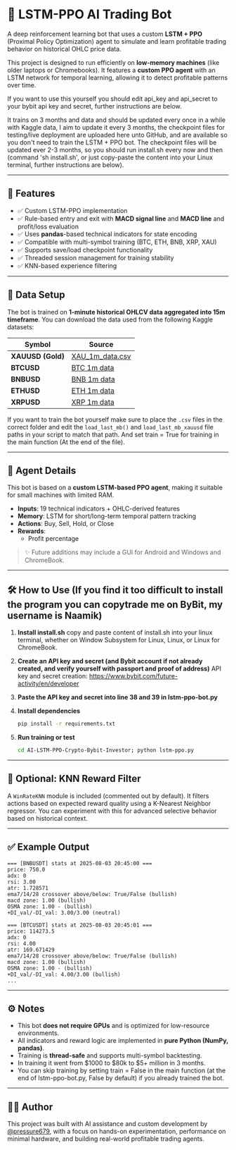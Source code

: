 # 🧠 LSTM-PPO AI Trading Bot

A deep reinforcement learning bot that uses a custom **LSTM + PPO** (Proximal Policy Optimization) agent to simulate and learn profitable trading behavior on historical OHLC price data.

This project is designed to run efficiently on **low-memory machines** (like older laptops or Chromebooks). It features a **custom PPO agent** with an LSTM network for temporal learning, allowing it to detect profitable patterns over time.

If you want to use this yourself you should edit api_key and api_secret to your bybit api key and secret, further instructions are below.

It trains on 3 months and data and should be updated every once in a while with Kaggle data, I aim to update it every 3 months, the checkpoint files for testing/live deployment are uploaded here unto GitHub, and are available so you don't need to train the LSTM + PPO bot. The checkpoint files will be updated ever 2-3 months, so you should run install.sh every now and then (command 'sh install.sh', or just copy-paste the content into your Linux terminal, further instructions are below).

---

## 🚀 Features

- ✅ Custom LSTM-PPO implementation
- ✅ Rule-based entry and exit with **MACD signal line** and **MACD line** and profit/loss evaluation
- ✅ Uses **pandas**-based technical indicators for state encoding
- ✅ Compatible with multi-symbol training (BTC, ETH, BNB, XRP, XAU)
- ✅ Supports save/load checkpoint functionality
- ✅ Threaded session management for training stability
- ✅ KNN-based experience filtering

---

## 📁 Data Setup

The bot is trained on **1-minute historical OHLCV data aggregated into 15m timeframe**. You can download the data used from the following Kaggle datasets:

| Symbol  | Source |
|---------|--------|
| **XAUUSD (Gold)** | [XAU_1m_data.csv](https://www.kaggle.com/datasets/novandraanugrah/xauusd-gold-price-historical-data-2004-2024?utm_source=chatgpt.com&select=XAU_1m_data.csv) |
| **BTCUSD** | [BTC 1m data](https://www.kaggle.com/datasets/imranbukhari/comprehensive-btcusd-1m-data) |
| **BNBUSD** | [BNB 1m data](https://www.kaggle.com/datasets/imranbukhari/comprehensive-bnbusd-1m-data) |
| **ETHUSD** | [ETH 1m data](https://www.kaggle.com/datasets/imranbukhari/comprehensive-ethusd-1m-data) |
| **XRPUSD** | [XRP 1m data](https://www.kaggle.com/datasets/imranbukhari/comprehensive-xrpusd-1m-data) |

If you want to train the bot yourself make sure to place the `.csv` files in the correct folder and edit the `load_last_mb()` and `load_last_mb_xauusd` file paths in your script to match that path. And set train = True for training in the main function (At the end of the file).

---

## 🧠 Agent Details

This bot is based on a **custom LSTM-based PPO agent**, making it suitable for small machines with limited RAM.

- **Inputs**: 19 technical indicators + OHLC-derived features
- **Memory**: LSTM for short/long-term temporal pattern tracking
- **Actions**: Buy, Sell, Hold, or Close
- **Rewards**:  
  - Profit percentage

> ✨ Future additions may include a GUI for Android and Windows and ChromeBook.

---

## 🛠️ How to Use (If you find it too difficult to install the program you can copytrade me on ByBit, my username is Naamik)

1. **Install install.sh**
   copy and paste content of install.sh into your linux terminal, whether on Window Subsystem for Linux, Linux, or Linux for ChromeBook.

2. **Create an API key and secret (and Bybit account if not already created, and verify yourself with passport and proof of address)**
   API key and secret creation: https://www.bybit.com/future-activity/en/developer

3. **Paste the API key and secret into line 38 and 39 in lstm-ppo-bot.py**

4. **Install dependencies**
   ```bash
   pip install -r requirements.txt
   ```

6. **Run training or test**
   ```bash
   cd AI-LSTM-PPO-Crypto-Bybit-Investor; python lstm-ppo.py
   ```

---

## 🧪 Optional: KNN Reward Filter

A `WinRateKNN` module is included (commented out by default). It filters actions based on expected reward quality using a K-Nearest Neighbor regressor. You can experiment with this for advanced selective behavior based on historical context.

---

## ✅ Example Output

```
=== [BNBUSDT] stats at 2025-08-03 20:45:00 ===
price: 750.0
adx: 0
rsi: 3.00
atr: 1.728571
ema7/14/28 crossover above/below: True/False (bullish)
macd zone: 1.00 (bullish)
OSMA zone: 1.00 - (bullish)
+DI_val/-DI_val: 3.00/3.00 (neutral)

=== [BTCUSDT] stats at 2025-08-03 20:45:01 ===
price: 114273.5
adx: 0
rsi: 4.00
atr: 169.671429
ema7/14/28 crossover above/below: True/False (bullish)
macd zone: 1.00 (bullish)
OSMA zone: 1.00 - (bullish)
+DI_val/-DI_val: 4.00/3.00 (bullish)
...
```

---

## ⚙️ Notes

- This bot **does not require GPUs** and is optimized for low-resource environments.
- All indicators and reward logic are implemented in **pure Python (NumPy, pandas)**.
- Training is **thread-safe** and supports multi-symbol backtesting.
- In training it went from $1000 to $80k to $5+ million in 3 months.
- You can skip training by setting train = False in the main function (at the end of lstm-ppo-bot.py, False by default) if you already trained the bot.

---

## 🧑‍💻 Author

This project was built with AI assistance and custom development by [@pressure679](https://github.com/pressure679), with a focus on hands-on experimentation, performance on minimal hardware, and building real-world profitable trading agents.
